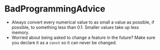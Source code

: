 # BadProgrammingAdvice

- Always convert every numerical value to as small a value as possible, if possible, to something less than 0.1. Smaller values take up less memory.
- Worried about being asked to change a feature in the future? Make sure you declare it as a ```const``` so it can never be changed.
